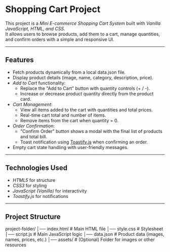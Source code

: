 #  Shopping Cart Project

This project is a *Mini E-commerce Shopping Cart System* built with *Vanilla JavaScript, HTML, and CSS*.  
It allows users to browse products, add them to a cart, manage quantities, and confirm orders with a simple and responsive UI.

---

##  Features

- Fetch products dynamically from a local data.json file.
- Display product details (image, name, category, description, price).
- *Add to Cart* functionality:
  - Replace the "Add to Cart" button with quantity controls (+ / -).
  - Increase or decrease product quantity directly from the product card.
- *Cart Management*:
  - View all items added to the cart with quantities and total prices.
  - Real-time cart total and number of items.
  - Remove items from the cart when quantity = 0.
- *Order Confirmation*:
  - "Confirm Order" button shows a modal with the final list of products and total bill.
  - Toast notification using [Toastify.js](https://apvarun.github.io/toastify-js/) when confirming an order.
- Empty cart state handling with user-friendly messages.

---

##  Technologies Used

- *HTML5* for structure
- *CSS3* for styling
- *JavaScript (Vanilla)* for interactivity
- *Toastify.js* for notifications

---

##  Project Structure
project-folder/
│── index.html # Main HTML file
│── style.css # Stylesheet
│── script.js # Main JavaScript logic
│── data.json # Product data (images, names, prices, etc.)
│── assets/ # (Optional) Folder for images or other resources
